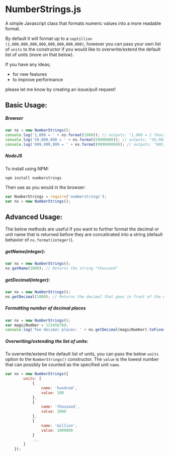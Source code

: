 # NumberStrings.js

A simple Javascript class that formats numeric values into a more readable format.

By default it will format up to a `septillion (1,000,000,000,000,000,000,000,000)`, however you can pass your own list of `units` to the constructor if you would like to overwrite/extend the default list of units (more on that below).

If you have any ideas;

- for new features
- to improve performance

please let me know by creating an issue/pull request!


## Basic Usage:

##### Browser

```js
var ns = new NumberStrings();
console.log('1,000 = ' + ns.format(1000)); // outputs: "1,000 = 1 thousand"
console.log('50,000,000 = ' + ns.format(50000000)); // outputs: "50,000,000 = 50 million"
console.log('999,999,999 = ' + ns.format(999999999)); // outputs: "999,999,999 = 999.999999 million"
```

##### NodeJS

To install using NPM:

```
npm install numberstrings
```

Then use as you would in the browser:

```js
var NumberStrings = require('numberstrings');
var ns = new NumberStrings();
```




## Advanced Usage:

The below methods are useful if you want to further format the decimal or unit name that is returned before they are concatinated into a string (default behavior of `ns.format(integer)`).


##### getName(integer):


```js
var ns = new NumberStrings();
ns.getName(1000); // Returns the string "thousand"
```


##### getDecimal(integer):


```js
var ns = new NumberStrings();
ns.getDecimal(1000); // Returns the decimal that goes in front of the unit name, in this case: 1
```


##### Formatting number of decimal places

```js
var ns = new NumberStrings();
var magicNumber = 123456789;
console.log('Two decimal places: ' + ns.getDecimal(magicNumber).toFixed(2) + ' ' + ns.getName(magicNumber));
```


##### Overwriting/extending the list of units:

To overwrite/extend the default list of units, you can pass the below `units` option to the `NumberStrings()` constructor.
The `value` is the lowest number that can possibly be counted as the specified unit `name`.

```js
var ns = new NumberStrings({
        units: [
            {
                name: 'hundred',
                value: 100
            },
            {
                name: 'thousand',
                value: 1000
            },
            {
                name: 'million',
                value: 1000000
            }
            ...
        ]
    });
```
